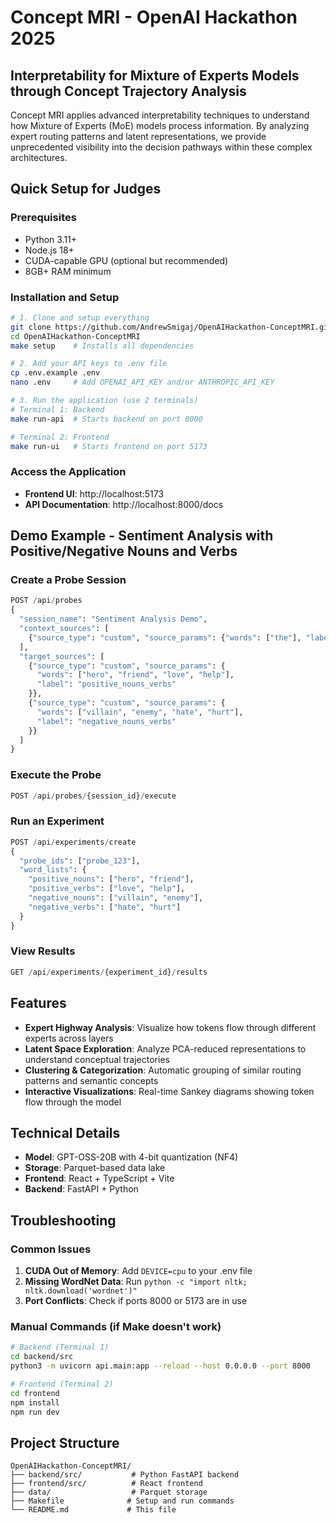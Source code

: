 # Concept MRI - OpenAI Hackathon 2025

## Interpretability for Mixture of Experts Models through Concept Trajectory Analysis

Concept MRI applies advanced interpretability techniques to understand how Mixture of Experts (MoE) models process information. By analyzing expert routing patterns and latent representations, we provide unprecedented visibility into the decision pathways within these complex architectures.

## Quick Setup for Judges

### Prerequisites
- Python 3.11+
- Node.js 18+
- CUDA-capable GPU (optional but recommended)
- 8GB+ RAM minimum

### Installation and Setup

```bash
# 1. Clone and setup everything
git clone https://github.com/AndrewSmigaj/OpenAIHackathon-ConceptMRI.git
cd OpenAIHackathon-ConceptMRI
make setup    # Installs all dependencies

# 2. Add your API keys to .env file
cp .env.example .env
nano .env     # Add OPENAI_API_KEY and/or ANTHROPIC_API_KEY

# 3. Run the application (use 2 terminals)
# Terminal 1: Backend
make run-api  # Starts backend on port 8000

# Terminal 2: Frontend  
make run-ui   # Starts frontend on port 5173
```

### Access the Application
- **Frontend UI**: http://localhost:5173
- **API Documentation**: http://localhost:8000/docs

## Demo Example - Sentiment Analysis with Positive/Negative Nouns and Verbs

### Create a Probe Session
```python
POST /api/probes
{
  "session_name": "Sentiment Analysis Demo",
  "context_sources": [
    {"source_type": "custom", "source_params": {"words": ["the"], "label": "determiner"}}
  ],
  "target_sources": [
    {"source_type": "custom", "source_params": {
      "words": ["hero", "friend", "love", "help"],
      "label": "positive_nouns_verbs"
    }},
    {"source_type": "custom", "source_params": {
      "words": ["villain", "enemy", "hate", "hurt"],
      "label": "negative_nouns_verbs"  
    }}
  ]
}
```

### Execute the Probe
```python
POST /api/probes/{session_id}/execute
```

### Run an Experiment
```python
POST /api/experiments/create
{
  "probe_ids": ["probe_123"],
  "word_lists": {
    "positive_nouns": ["hero", "friend"],
    "positive_verbs": ["love", "help"],
    "negative_nouns": ["villain", "enemy"],
    "negative_verbs": ["hate", "hurt"]
  }
}
```

### View Results
```python
GET /api/experiments/{experiment_id}/results
```

## Features

- **Expert Highway Analysis**: Visualize how tokens flow through different experts across layers
- **Latent Space Exploration**: Analyze PCA-reduced representations to understand conceptual trajectories
- **Clustering & Categorization**: Automatic grouping of similar routing patterns and semantic concepts
- **Interactive Visualizations**: Real-time Sankey diagrams showing token flow through the model

## Technical Details

- **Model**: GPT-OSS-20B with 4-bit quantization (NF4)
- **Storage**: Parquet-based data lake
- **Frontend**: React + TypeScript + Vite
- **Backend**: FastAPI + Python

## Troubleshooting

### Common Issues

1. **CUDA Out of Memory**: Add `DEVICE=cpu` to your .env file
2. **Missing WordNet Data**: Run `python -c "import nltk; nltk.download('wordnet')"`
3. **Port Conflicts**: Check if ports 8000 or 5173 are in use

### Manual Commands (if Make doesn't work)

```bash
# Backend (Terminal 1)
cd backend/src
python3 -m uvicorn api.main:app --reload --host 0.0.0.0 --port 8000

# Frontend (Terminal 2)
cd frontend
npm install
npm run dev
```

## Project Structure

```
OpenAIHackathon-ConceptMRI/
├── backend/src/           # Python FastAPI backend
├── frontend/src/          # React frontend
├── data/                  # Parquet storage
├── Makefile              # Setup and run commands
└── README.md             # This file
```